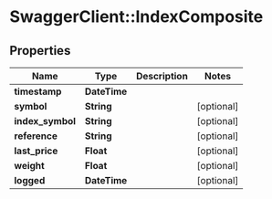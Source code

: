 # SwaggerClient::IndexComposite

## Properties
Name | Type | Description | Notes
------------ | ------------- | ------------- | -------------
**timestamp** | **DateTime** |  | 
**symbol** | **String** |  | [optional] 
**index_symbol** | **String** |  | [optional] 
**reference** | **String** |  | [optional] 
**last_price** | **Float** |  | [optional] 
**weight** | **Float** |  | [optional] 
**logged** | **DateTime** |  | [optional] 


